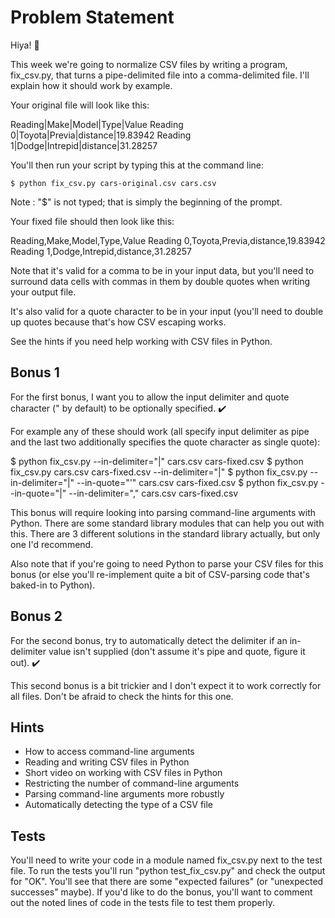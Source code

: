 
# Problem Statement

Hiya! 👋

This week we're going to normalize CSV files by writing a program, fix_csv.py, that turns a pipe-delimited file into a comma-delimited file. I'll explain how it should work by example.

Your original file will look like this:

Reading|Make|Model|Type|Value
Reading 0|Toyota|Previa|distance|19.83942
Reading 1|Dodge|Intrepid|distance|31.28257

You'll then run your script by typing this at the command line:
```
$ python fix_csv.py cars-original.csv cars.csv
```
Note : "$" is not typed; that is simply the beginning of the prompt.

Your fixed file should then look like this:

Reading,Make,Model,Type,Value
Reading 0,Toyota,Previa,distance,19.83942
Reading 1,Dodge,Intrepid,distance,31.28257

Note that it's valid for a comma to be in your input data, but you'll need to surround data cells with commas in them by double quotes when writing your output file.

It's also valid for a quote character to be in your input (you'll need to double up quotes because that's how CSV escaping works.

See the hints if you need help working with CSV files in Python.

## Bonus 1

For the first bonus, I want you to allow the input delimiter and quote character (" by default) to be optionally specified. ✔️

For example any of these should work (all specify input delimiter as pipe and the last two additionally specifies the quote character as single quote):

$ python fix_csv.py --in-delimiter="|" cars.csv cars-fixed.csv
$ python fix_csv.py cars.csv cars-fixed.csv --in-delimiter="|"
$ python fix_csv.py --in-delimiter="|" --in-quote="'" cars.csv cars-fixed.csv
$ python fix_csv.py --in-quote="|" --in-delimiter="," cars.csv cars-fixed.csv

This bonus will require looking into parsing command-line arguments with Python. There are some standard library modules that can help you out with this. There are 3 different solutions in the standard library actually, but only one I'd recommend.

Also note that if you're going to need Python to parse your CSV files for this bonus (or else you'll re-implement quite a bit of CSV-parsing code that's baked-in to Python).

## Bonus 2

For the second bonus, try to automatically detect the delimiter if an in-delimiter value isn't supplied (don't assume it's pipe and quote, figure it out). ✔️

This second bonus is a bit trickier and I don't expect it to work correctly for all files. Don't be afraid to check the hints for this one.

## Hints

- How to access command-line arguments
- Reading and writing CSV files in Python
- Short video on working with CSV files in Python
- Restricting the number of command-line arguments
- Parsing command-line arguments more robustly
- Automatically detecting the type of a CSV file

## Tests

You'll need to write your code in a module named fix_csv.py next to the test file. To run the tests you'll run "python test_fix_csv.py" and check the output for "OK". You'll see that there are some "expected failures" (or "unexpected successes" maybe). If you'd like to do the bonus, you'll want to comment out the noted lines of code in the tests file to test them properly.